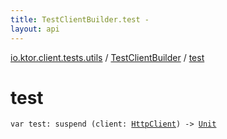 ```yaml
---
title: TestClientBuilder.test - 
layout: api
---
```


<div class='api-docs-breadcrumbs'><a href="../index.html">io.ktor.client.tests.utils</a> / <a href="index.html">TestClientBuilder</a> / <a href="./test.html">test</a></div>

# test

<div class="signature"><code><span class="keyword">var </span><span class="identifier">test</span><span class="symbol">: </span><span class="keyword">suspend </span><span class="symbol">(</span><span class="parameterName">client</span><span class="symbol">:</span>&nbsp;<a href="../../io.ktor.client/-http-client/index.html"><span class="identifier">HttpClient</span></a><span class="symbol">)</span>&nbsp;<span class="symbol">-&gt;</span>&nbsp;<a href="https://kotlinlang.org/api/latest/jvm/stdlib/kotlin/-unit/index.html"><span class="identifier">Unit</span></a></code></div>
